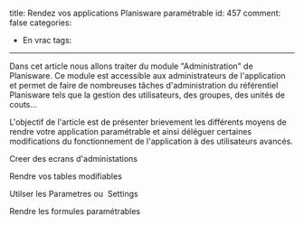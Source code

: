 title: Rendez vos applications Planisware paramétrable
id: 457
comment: false
categories:
  - En vrac
tags:
---

Dans cet article nous allons traiter du module "Administration" de Planisware. Ce module est accessible aux administrateurs de l'application et permet de faire de nombreuses tâches d'administration du référentiel Planisware tels que la gestion des utilisateurs, des groupes, des unités de couts...

L'objectif de l'article est de présenter brievement les différents moyens de rendre votre application paramétrable et ainsi déléguer certaines modifications du fonctionnement de l'application à des utilisateurs avancés.

Creer des ecrans d'administations

Rendre vos tables modifiables

Utilser les Parametres ou  Settings

Rendre les formules paramétrables

&nbsp;